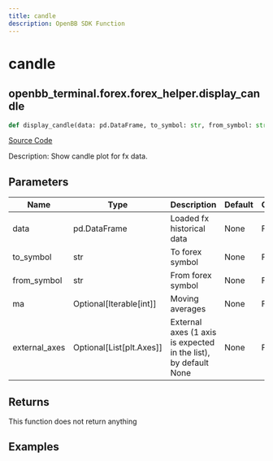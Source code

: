 ```yaml
---
title: candle
description: OpenBB SDK Function
---
```


# candle

## openbb_terminal.forex.forex_helper.display_candle

```python title='openbb_terminal/forex/forex_helper.py'
def display_candle(data: pd.DataFrame, to_symbol: str, from_symbol: str, ma: Optional[Iterable[int]], external_axes: Optional[List[matplotlib.axes._axes.Axes]], use_matplotlib: bool, add_trend: bool, yscale: str) -> None
```
[Source Code](https://github.com/OpenBB-finance/OpenBBTerminal/tree/main/openbb_terminal/forex/forex_helper.py#L235)

Description: Show candle plot for fx data.

## Parameters

| Name | Type | Description | Default | Optional |
| ---- | ---- | ----------- | ------- | -------- |
| data | pd.DataFrame | Loaded fx historical data | None | False |
| to_symbol | str | To forex symbol | None | False |
| from_symbol | str | From forex symbol | None | False |
| ma | Optional[Iterable[int]] | Moving averages | None | False |
| external_axes | Optional[List[plt.Axes]] | External axes (1 axis is expected in the list), by default None | None | False |

## Returns

This function does not return anything

## Examples

